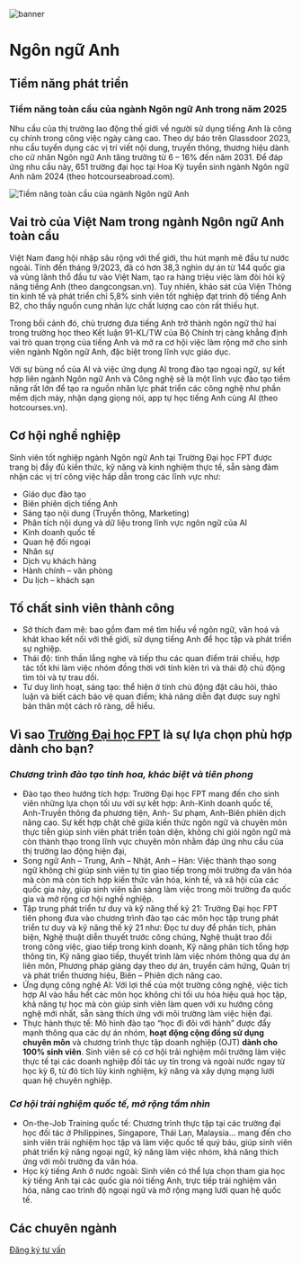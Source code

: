 ![banner](https://daihoc.fpt.edu.vn/wp-content/uploads/2025/01/header-2024-png.avif)

# Ngôn ngữ Anh

## **Tiềm năng phát triển**

### **Tiềm năng toàn cầu của ngành** **Ngôn ngữ Anh** **trong năm 2025**

Nhu cầu của thị trường lao động thế giới về người sử dụng tiếng Anh là công cụ chính trong công việc ngày càng cao. Theo dự báo trên Glassdoor 2023, nhu cầu tuyển dụng các vị trí viết nội dung, truyền thông, thương hiệu dành cho cử nhân Ngôn ngữ Anh tăng trưởng từ 6 – 16% đến năm 2031. Để đáp ứng nhu cầu này, 651 trường đại học tại Hoa Kỳ tuyển sinh ngành Ngôn ngữ Anh năm 2024 (theo hotcourseabroad.com).

![Tiềm năng toàn cầu của ngành Ngôn ngữ Anh](https://daihoc.fpt.edu.vn/wp-content/uploads/2016/11/IMG_5228-1652673114-910x607-1.avif)

## **Vai trò của Việt Nam trong ngành** **Ngôn ngữ Anh** **toàn cầu**

Việt Nam đang hội nhập sâu rộng với thế giới, thu hút mạnh mẽ đầu tư nước ngoài. Tính đến tháng 9/2023, đã có hơn 38,3 nghìn dự án từ 144 quốc gia và vùng lãnh thổ đầu tư vào Việt Nam, tạo ra hàng triệu việc làm đòi hỏi kỹ năng tiếng Anh (theo dangcongsan.vn). Tuy nhiên, khảo sát của Viện Thông tin kinh tế và phát triển chỉ 5,8% sinh viên tốt nghiệp đạt trình độ tiếng Anh B2, cho thấy nguồn cung nhân lực chất lượng cao còn rất thiếu hụt.

Trong bối cảnh đó, chủ trương đưa tiếng Anh trở thành ngôn ngữ thứ hai trong trường học theo Kết luận 91-KL/TW của Bộ Chính trị càng khẳng định vai trò quan trọng của tiếng Anh và mở ra cơ hội việc làm rộng mở cho sinh viên ngành Ngôn ngữ Anh, đặc biệt trong lĩnh vực giáo dục.

Với sự bùng nổ của AI và việc ứng dụng AI trong đào tạo ngoại ngữ, sự kết hợp liên ngành Ngôn ngữ Anh và Công nghệ sẽ là một lĩnh vực đào tạo tiềm năng rất lớn để tạo ra nguồn nhân lực phát triển các công nghệ như phần mềm dịch máy, nhận dạng giọng nói, app tự học tiếng Anh cùng AI (theo hotcourses.vn).

## **Cơ hội nghề nghiệp**

Sinh viên tốt nghiệp ngành Ngôn ngữ Anh tại Trường Đại học FPT được trang bị đầy đủ kiến thức, kỹ năng và kinh nghiệm thực tế, sẵn sàng đảm nhận các vị trí công việc hấp dẫn trong các lĩnh vực như:

- Giáo dục đào tạo
- Biên phiên dịch tiếng Anh
- Sáng tạo nội dung (Truyền thông, Marketing)
- Phân tích nội dung và dữ liệu trong lĩnh vực ngôn ngữ của AI
- Kinh doanh quốc tế
- Quan hệ đối ngoại
- Nhân sự
- Dịch vụ khách hàng
- Hành chính – văn phòng
- Du lịch – khách sạn

## **Tố chất sinh viên thành công**

- Sở thích đam mê: bao gồm đam mê tìm hiểu về ngôn ngữ, văn hoá và khát khao kết nối với thế giới, sử dụng tiếng Anh để học tập và phát triển sự nghiệp.
- Thái độ: tinh thần lắng nghe và tiếp thu các quan điểm trái chiều, hợp tác tốt khi làm việc nhóm đồng thời với tính kiên trì và thái độ chủ động tìm tòi và tự trau dồi.
- Tư duy linh hoạt, sáng tạo: thể hiện ở tính chủ động đặt câu hỏi, thảo luận và biết cách bảo vệ quan điểm; khả năng diễn đạt được suy nghĩ bản thân một cách rõ ràng, dễ hiểu.

## **Vì sao [Trường Đại học FPT](https://daihoc.fpt.edu.vn/) là sự lựa chọn phù hợp dành cho bạn?**

### _**Chương trình đào tạo tinh hoa, khác biệt và tiên phong**_

- Đào tạo theo hướng tích hợp: Trường Đại học FPT mang đến cho sinh viên những lựa chọn tối ưu với sự kết hợp: Anh-Kinh doanh quốc tế, Anh-Truyền thông đa phương tiện, Anh- Sư phạm, Anh-Biên phiên dịch nâng cao. Sự kết hợp chặt chẽ giữa kiến thức ngôn ngữ và chuyên môn thực tiễn giúp sinh viên phát triển toàn diện, không chỉ giỏi ngôn ngữ mà còn thành thạo trong lĩnh vực chuyên môn nhằm đáp ứng nhu cầu của thị trường lao động hiện đại,
- Song ngữ Anh – Trung, Anh – Nhật, Anh – Hàn: Việc thành thạo song ngữ không chỉ giúp sinh viên tự tin giao tiếp trong môi trường đa văn hóa mà còn mà còn tích hợp kiến thức văn hóa, kinh tế, và xã hội của các quốc gia này, giúp sinh viên sẵn sàng làm việc trong môi trường đa quốc gia và mở rộng cơ hội nghề nghiệp.
- Tập trung phát triển tư duy và kỹ năng thế kỷ 21: Trường Đại học FPT tiên phong đưa vào chương trình đào tạo các môn học tập trung phát triển tư duy và kỹ năng thế kỷ 21 như: Đọc tư duy để phân tích, phản biện, Nghệ thuật diễn thuyết trước công chúng, Nghệ thuật trao đổi trong công việc, giao tiếp trong kinh doanh, Kỹ năng phân tích tổng hợp thông tin, Kỹ năng giao tiếp, thuyết trình làm việc nhóm thông qua dự án liên môn, Phương pháp giảng dạy theo dự án, truyền cảm hứng, Quản trị và phát triển thương hiệu, Biên – Phiên dịch nâng cao.
- Ứng dụng công nghệ AI: Với lợi thế của một trường công nghệ, việc tích hợp AI vào hầu hết các môn học không chỉ tối ưu hóa hiệu quả học tập, khả năng tự học mà còn giúp sinh viên làm quen với xu hướng công nghệ mới nhất, sẵn sàng thích ứng với môi trường làm việc hiện đại.
- Thực hành thực tế: Mô hình đào tạo “học đi đôi với hành” được đẩy mạnh thông qua các dự án nhóm, **hoạt động cộng đồng sử dụng chuyên môn** và chương trình thực tập doanh nghiệp (OJT) **dành cho 100% sinh viên**. Sinh viên sẽ có cơ hội trải nghiệm môi trường làm việc thực tế tại các doanh nghiệp đối tác uy tín trong và ngoài nước ngay từ học kỳ 6, từ đó tích lũy kinh nghiệm, kỹ năng và xây dựng mạng lưới quan hệ chuyên nghiệp.

### _**Cơ hội trải nghiệm quốc tế, mở rộng tầm nhìn**_

- On-the-Job Training quốc tế: Chương trình thực tập tại các trường đại học đối tác ở Philippines, Singapore, Thái Lan, Malaysia… mang đến cho sinh viên trải nghiệm học tập và làm việc quốc tế quý báu, giúp sinh viên phát triển kỹ năng ngoại ngữ, kỹ năng làm việc nhóm, khả năng thích ứng với môi trường đa văn hóa.
- Học kỳ tiếng Anh ở nước ngoài: Sinh viên có thể lựa chọn tham gia học kỳ tiếng Anh tại các quốc gia nói tiếng Anh, trực tiếp trải nghiệm văn hóa, nâng cao trình độ ngoại ngữ và mở rộng mạng lưới quan hệ quốc tế.

## Các chuyên ngành

[Đăng ký tư vấn](https://daihoc.fpt.edu.vn/dang-ky-truc-tuyen/)